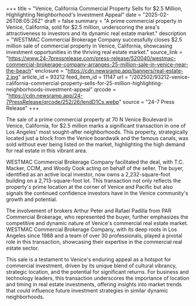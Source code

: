 +++
title = "Venice, California Commercial Property Sells for $2.5 Million, Highlighting Neighborhood's Investment Appeal"
date = "2025-02-26T08:05:26Z"
draft = false
summary = "A prime commercial property in Venice, California, sold for $2.5 million, underscoring the area's attractiveness to investors and its dynamic real estate market."
description = "WESTMAC Commercial Brokerage Company successfully closes $2.5 million sale of commercial property in Venice, California, showcasing investment opportunities in the thriving real estate market."
source_link = "https://www.24-7pressrelease.com/press-release/520040/westmac-commercial-brokerage-company-arranges-25-million-sale-in-venice-near-the-beach"
enclosure = "https://cdn.newsramp.app/banners/real-estate-2.jpg"
article_id = 93212
feed_item_id = 11147
url = "/202502/93212-venice-california-commercial-property-sells-for-25-million-highlighting-neighborhoods-investment-appeal"
qrcode = "https://cdn.newsramp.app/24-7PressRelease/qrcode/252/26/lendD1Cs.webp"
source = "24-7 Press Release"
+++

<p>The sale of a prime commercial property at 70 N Venice Boulevard in Venice, California, for $2.5 million marks a significant transaction in one of Los Angeles' most sought-after neighborhoods. This property, strategically located just a block from the Venice boardwalk and the famous canals, was sold without ever being listed on the market, highlighting the high demand for real estate in this vibrant area.</p><p>WESTMAC Commercial Brokerage Company facilitated the deal, with T.C. Macker, CCIM, and Woody Cook acting on behalf of the seller. The buyer, identified as an active local investor, now owns a 2,232-square-foot building on a 2,713-square-foot lot. This transaction not only reflects the property's prime location at the corner of Venice and Pacific but also signals the continued confidence investors have in the Venice community's growth and potential.</p><p>The involvement of brokers Arthur Peter and Rafael Padilla from PAR Commercial Brokerage, who represented the buyer, further emphasizes the competitive and dynamic nature of Venice's commercial real estate market. WESTMAC Commercial Brokerage Company, with its deep roots in Los Angeles since 1988 and a team of over 30 professionals, played a pivotal role in this transaction, showcasing their expertise in the commercial real estate sector.</p><p>This sale is a testament to Venice's enduring appeal as a hotspot for commercial investment, driven by its unique blend of cultural vibrancy, strategic location, and the potential for significant returns. For business and technology leaders, this transaction underscores the importance of location and timing in real estate investments, offering insights into market trends that could influence future investment strategies in similar dynamic neighborhoods.</p>